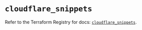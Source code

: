 # `cloudflare_snippets`

Refer to the Terraform Registry for docs: [`cloudflare_snippets`](https://registry.terraform.io/providers/cloudflare/cloudflare/5.8.2/docs/resources/snippets).
